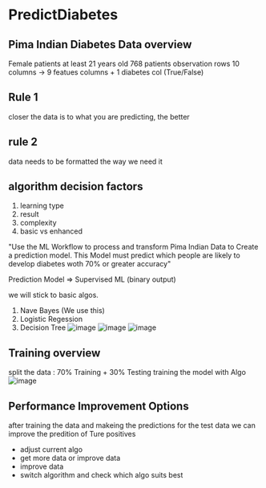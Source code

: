 # PredictDiabetes

## Pima Indian Diabetes Data overview

Female patients at least 21 years old
768 patients observation rows
10 columns -> 9 featues columns + 1 diabetes col (True/False)


## Rule 1
closer the data is to what you are predicting, the better

## rule 2

data needs to be formatted the way we need it

## algorithm decision factors
1. learning type
2. result
3. complexity
4. basic vs enhanced

"Use the ML Workflow to process and transform Pima Indian Data to Create a prediction model. This Model must predict which people are likely to develop diabetes woth 70% or greater accuracy"

Prediction Model => Supervised ML (binary output)

we will stick to basic algos.
1. Nave Bayes (We use this)
2. Logistic Regession
3. Decision Tree
![image](https://user-images.githubusercontent.com/70699475/225018452-f83a5440-bc64-42b0-936d-8a92b2c64464.png)
![image](https://user-images.githubusercontent.com/70699475/225018501-32c02314-9195-47d5-aed3-60846394bd53.png)
![image](https://user-images.githubusercontent.com/70699475/225018555-aa5ac9fd-d82a-4ee7-b11b-5b1e3e5ead39.png)


## Training overview

split the data : 70% Training + 30% Testing
training the model with Algo
![image](https://user-images.githubusercontent.com/70699475/225018602-a97900aa-870a-46cd-bfe9-ae059ae66252.png)



## Performance Improvement Options

after training the data and makeing the predictions for the test data we can improve the predition of Ture positives

- adjust current algo
- get more data or improve data
- improve data
- switch algorithm and check which algo suits best

















